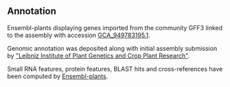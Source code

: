 **Annotation**
----------

Ensembl-plants displaying genes imported from the community GFF3 linked to the assembly with accession [GCA\_949783195.1](http://www.ebi.ac.uk/ena/data/view/GCA_949783195.1).

Genomic annotation was deposited along with initial assembly submission by ["Leibniz Institute of Plant Genetics and Crop Plant Research"](https://www.ipk-gatersleben.de/en/).

Small RNA features, protein features, BLAST hits and cross-references have been
computed by [Ensembl-plants](https://plants.ensembl.org/info/genome/annotation/index.html).
